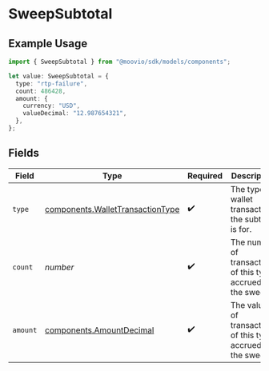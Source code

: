 # SweepSubtotal

## Example Usage

```typescript
import { SweepSubtotal } from "@moovio/sdk/models/components";

let value: SweepSubtotal = {
  type: "rtp-failure",
  count: 486428,
  amount: {
    currency: "USD",
    valueDecimal: "12.987654321",
  },
};
```

## Fields

| Field                                                                                | Type                                                                                 | Required                                                                             | Description                                                                          |
| ------------------------------------------------------------------------------------ | ------------------------------------------------------------------------------------ | ------------------------------------------------------------------------------------ | ------------------------------------------------------------------------------------ |
| `type`                                                                               | [components.WalletTransactionType](../../models/components/wallettransactiontype.md) | :heavy_check_mark:                                                                   | The type of wallet transaction the subtotal is for.                                  |
| `count`                                                                              | *number*                                                                             | :heavy_check_mark:                                                                   | The number of transactions of this type accrued in the sweep.                        |
| `amount`                                                                             | [components.AmountDecimal](../../models/components/amountdecimal.md)                 | :heavy_check_mark:                                                                   | The value of transactions of this type accrued in the sweep.                         |